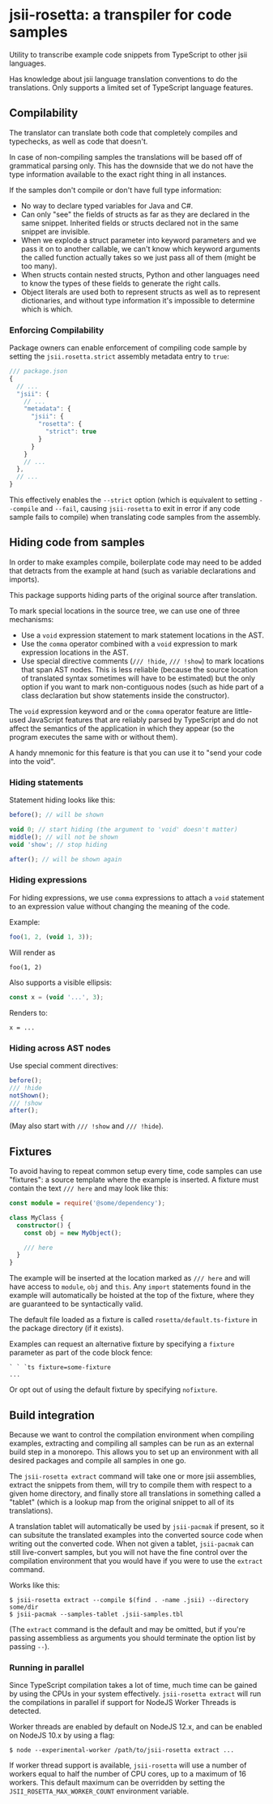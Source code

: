 # jsii-rosetta: a transpiler for code samples

Utility to transcribe example code snippets from TypeScript to other jsii languages.

Has knowledge about jsii language translation conventions to do the translations. Only supports a limited set of
TypeScript language features.

## Compilability

The translator can translate both code that completely compiles and typechecks, as well as code that doesn't.

In case of non-compiling samples the translations will be based off of grammatical parsing only. This has the downside
that we do not have the type information available to the exact right thing in all instances.

If the samples don't compile or don't have full type information:

- No way to declare typed variables for Java and C#.
- Can only "see" the fields of structs as far as they are declared in the same snippet. Inherited fields or structs
  declared not in the same snippet are invisible.
- When we explode a struct parameter into keyword parameters and we pass it on to another callable, we can't know which
  keyword arguments the called function actually takes so we just pass all of them (might be too many).
- When structs contain nested structs, Python and other languages need to know the types of these fields to generate the
  right calls.
- Object literals are used both to represent structs as well as to represent dictionaries, and without type information
  it's impossible to determine which is which.

### Enforcing Compilability

Package owners can enable enforcement of compiling code sample by setting the `jsii.rosetta.strict` assembly metadata
entry to `true`:

```js
/// package.json
{
  // ...
  "jsii": {
    // ...
    "metadata": {
      "jsii": {
        "rosetta": {
          "strict": true
        }
      }
    }
    // ...
  },
  // ...
}
```

This effectively enables the `--strict` option (which is equivalent to setting `--compile` and `--fail`, causing
`jsii-rosetta` to exit in error if any code sample fails to compile) when translating code samples from the assembly.

## Hiding code from samples

In order to make examples compile, boilerplate code may need to be added that detracts from the example at hand (such as
variable declarations and imports).

This package supports hiding parts of the original source after translation.

To mark special locations in the source tree, we can use one of three mechanisms:

- Use a `void` expression statement to mark statement locations in the AST.
- Use the `comma` operator combined with a `void` expression to mark expression locations in the AST.
- Use special directive comments (`/// !hide`, `/// !show`) to mark locations that span AST nodes. This is less reliable
  (because the source location of translated syntax sometimes will have to be estimated) but the only option if you want
  to mark non-contiguous nodes (such as hide part of a class declaration but show statements inside the constructor).

The `void` expression keyword and or the `comma` operator feature are little-used JavaScript features that are reliably
parsed by TypeScript and do not affect the semantics of the application in which they appear (so the program executes
the same with or without them).

A handy mnemonic for this feature is that you can use it to "send your code into the void".

### Hiding statements

Statement hiding looks like this:

```ts
before(); // will be shown

void 0; // start hiding (the argument to 'void' doesn't matter)
middle(); // will not be shown
void 'show'; // stop hiding

after(); // will be shown again
```

### Hiding expressions

For hiding expressions, we use `comma` expressions to attach a `void` statement to an expression value without changing
the meaning of the code.

Example:

```ts
foo(1, 2, (void 1, 3));
```

Will render as

```
foo(1, 2)
```

Also supports a visible ellipsis:

```ts
const x = (void '...', 3);
```

Renders to:

```
x = ...
```

### Hiding across AST nodes

Use special comment directives:

```ts
before();
/// !hide
notShown();
/// !show
after();
```

(May also start with `/// !show` and `/// !hide`).

## Fixtures

To avoid having to repeat common setup every time, code samples can use "fixtures": a source template where the example
is inserted. A fixture must contain the text `/// here` and may look like this:

```ts
const module = require('@some/dependency');

class MyClass {
  constructor() {
    const obj = new MyObject();

    /// here
  }
}
```

The example will be inserted at the location marked as `/// here` and will have access to `module`, `obj` and `this`.
Any `import` statements found in the example will automatically be hoisted at the top of the fixture, where they are
guaranteed to be syntactically valid.

The default file loaded as a fixture is called `rosetta/default.ts-fixture` in the package directory (if it exists).

Examples can request an alternative fixture by specifying a `fixture` parameter as part of the code block fence:

    ` ` `ts fixture=some-fixture
    ...

Or opt out of using the default fixture by specifying `nofixture`.

## Build integration

Because we want to control the compilation environment when compiling examples, extracting and compiling all samples can
be run as an external build step in a monorepo. This allows you to set up an environment with all desired packages and
compile all samples in one go.

The `jsii-rosetta extract` command will take one or more jsii assemblies, extract the snippets from them, will try to
compile them with respect to a given home directory, and finally store all translations in something called a "tablet"
(which is a lookup map from the original snippet to all of its translations).

A translation tablet will automatically be used by `jsii-pacmak` if present, so it can subsitute the translated examples
into the converted source code when writing out the converted code. When not given a tablet, `jsii-pacmak` can still
live-convert samples, but you will not have the fine control over the compilation environment that you would have if you
were to use the `extract` command.

Works like this:

```
$ jsii-rosetta extract --compile $(find . -name .jsii) --directory some/dir
$ jsii-pacmak --samples-tablet .jsii-samples.tbl
```

(The `extract` command is the default and may be omitted, but if you're passing assembliess as arguments you should
terminate the option list by passing `--`).

### Running in parallel

Since TypeScript compilation takes a lot of time, much time can be gained by using the CPUs in your system effectively.
`jsii-rosetta extract` will run the compilations in parallel if support for NodeJS Worker Threads is detected.

Worker threads are enabled by default on NodeJS 12.x, and can be enabled on NodeJS 10.x by using a flag:

```
$ node --experimental-worker /path/to/jsii-rosetta extract ...
```

If worker thread support is available, `jsii-rosetta` will use a number of workers equal to half the number of CPU cores,
up to a maximum of 16 workers. This default maximum can be overridden by setting the `JSII_ROSETTA_MAX_WORKER_COUNT`
environment variable.
